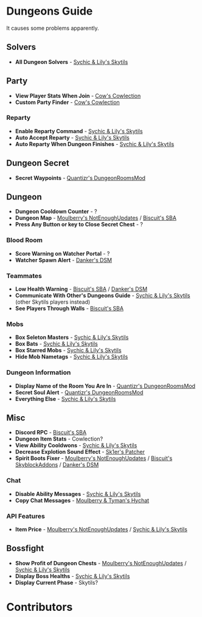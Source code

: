# Dungeons Guide

It causes some problems apparently.

## Solvers

- **All Dungeon Solvers** - [Sychic & Lily's Skytils](https://github.com/Skytils/SkytilsMod/releases/latest)

## Party

- **View Player Stats When Join** - [Cow's Cowlection](https://github.com/cow-mc/Cowlection/releases/latest)
- **Custom Party Finder** - [Cow's Cowlection](https://github.com/cow-mc/Cowlection/releases/latest)

### Reparty 

- **Enable Reparty Command** - [Sychic & Lily's Skytils](https://github.com/Skytils/SkytilsMod/releases/latest)
- **Auto Accept Reparty** - [Sychic & Lily's Skytils](https://github.com/Skytils/SkytilsMod/releases/latest)
- **Auto Reparty When Dungeon Finishes**  - [Sychic & Lily's Skytils](https://github.com/Skytils/SkytilsMod/releases/latest)

## Dungeon Secret

- **Secret Waypoints** - [Quantizr's DungeonRoomsMod](https://github.com/Quantizr/DungeonRoomsMod/releases/latest)

## Dungeon

- **Dungeon Cooldown Counter** - ?
- **Dungeon Map** - [Moulberry's NotEnoughUpdates](https://discord.gg/moulberry) / [Biscuit's SBA](https://github.com/BiscuitDevelopment/SkyblockAddons/releases/latest)
- **Press Any Button or key to Close Secret Chest** - ?

### Blood Room

- **Score Warning on Watcher Portal** - ?
- **Watcher Spawn Alert** - [Danker's DSM](https://discord.gg/dsm)

### Teammates

- **Low Health Warning** - [Biscuit's SBA](https://github.com/BiscuitDevelopment/SkyblockAddons/releases/latest) / [Danker's DSM](https://discord.gg/dsm)
- **Communicate With Other's Dungeons Guide** - [Sychic & Lily's Skytils](https://github.com/Skytils/SkytilsMod/releases/latest) (other Skytils players instead)
- **See Players Through Walls** - [Biscuit's SBA](https://github.com/BiscuitDevelopment/SkyblockAddons/releases/latest)

### Mobs

- **Box Seleton Masters** - [Sychic & Lily's Skytils](https://github.com/Skytils/SkytilsMod/releases/latest)
- **Box Bats** - [Sychic & Lily's Skytils](https://github.com/Skytils/SkytilsMod/releases/latest)
- **Box Starred Mobs** - [Sychic & Lily's Skytils](https://github.com/Skytils/SkytilsMod/releases/latest)
- **Hide Mob Nametags** - [Sychic & Lily's Skytils](https://github.com/Skytils/SkytilsMod/releases/latest)

### Dungeon Information

- **Display Name of the Room You Are In** - [Quantizr's DungeonRoomsMod](https://github.com/Quantizr/DungeonRoomsMod/releases/latest)
- **Secret Soul Alert** - [Quantizr's DungeonRoomsMod](https://github.com/Quantizr/DungeonRoomsMod/releases/latest)
- **Everything Else** - [Sychic & Lily's Skytils](https://github.com/Skytils/SkytilsMod/releases/latest)

## Misc

- **Discord RPC** - [Biscuit's SBA](https://github.com/BiscuitDevelopment/SkyblockAddons/releases/latest)
- **Dungeon Item Stats** - Cowlection?
- **View Ability Cooldwons** - [Sychic & Lily's Skytils](https://github.com/Skytils/SkytilsMod/releases/latest)
- **Decrease Explotion Sound Effect** - [Sk1er's Patcher](https://sk1er.club/mods/patcher)
- **Spirit Boots Fixer** - [Moulberry's NotEnoughUpdates](https://discord.gg/moulberry) / [Biscuit's SkyblockAddons](https://github.com/BiscuitDevelopment/SkyblockAddons/releases/latest) / [Danker's DSM](https://discord.gg/dsm)

### Chat

- **Disable Ability Messages** - [Sychic & Lily's Skytils](https://github.com/Skytils/SkytilsMod/releases/latest)
- **Copy Chat Messages** - [Moulberry & Tyman's Hychat](https://github.com/TymanWasTaken/Hychat)

### API Features

- **Item Price** - [Moulberry's NotEnoughUpdates](https://discord.gg/moulberry) / [Sychic & Lily's Skytils](https://github.com/Skytils/SkytilsMod/releases/latest)

## Bossfight

- **Show Profit of Dungeon Chests** - [Moulberry's NotEnoughUpdates](https://discord.gg/moulberry) / [Sychic & Lily's Skytils](https://github.com/Skytils/SkytilsMod/releases/latest)
- **Display Boss Healths** - [Sychic & Lily's Skytils](https://github.com/Skytils/SkytilsMod/releases/latest)
- **Display Current Phase** - Skytils?

# Contributors
